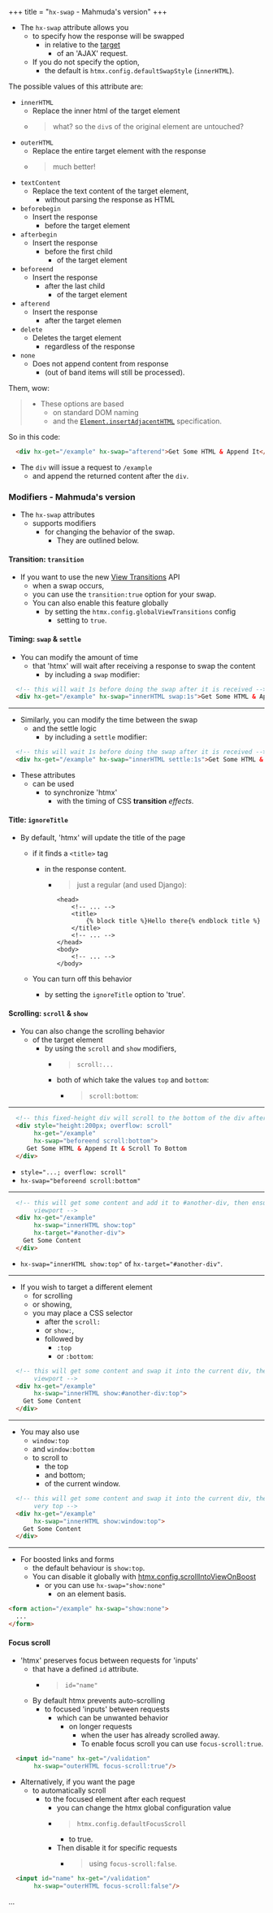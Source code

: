 +++
title = "`hx-swap` - Mahmuda's version"
+++

- The `hx-swap` attribute allows you
  - to specify how the response will be swapped
    - in relative to the [target](@/attributes/hx-target.md)
      - of an 'AJAX' request.
  - If you do not specify the option,
    - the default is `htmx.config.defaultSwapStyle` (`innerHTML`).

The possible values of this attribute are:

* `innerHTML`
  - Replace the inner html of the target element
  - > what? so the `div`s of the original element are untouched?
* `outerHTML`
  - Replace the entire target element with the response
  - > much better!
* `textContent`
  - Replace the text content of the target element,
    - without parsing the response as HTML
* `beforebegin`
  - Insert the response
    - before the target element
* `afterbegin`
  - Insert the response
    - before the first child
      - of the target element
* `beforeend`
  - Insert the response
    - after the last child
      - of the target element
* `afterend`
  - Insert the response
    - after the target elemen
* `delete`
  - Deletes the target element
    - regardless of the response
* `none`
  - Does not append content from response
    - (out of band items will still be processed).

Them, wow:
> - These options are based
>   - on standard DOM naming
>   - and the [`Element.insertAdjacentHTML`](https://developer.mozilla.org/en-US/docs/Web/API/Element/insertAdjacentHTML) specification.

So in this code:

```html
  <div hx-get="/example" hx-swap="afterend">Get Some HTML & Append It</div>
```

- The `div` will issue a request to `/example`
  - and append the returned content after the `div`.

### Modifiers - Mahmuda's version

- The `hx-swap` attributes
  - supports modifiers
    - for changing the behavior of the swap.
      - They are outlined below.

#### Transition: `transition`

- If you want to use the new [View Transitions](https://developer.mozilla.org/en-US/docs/Web/API/View_Transitions_API) API
  - when a swap occurs,
  - you can use the `transition:true` option for your swap.
  - You can also enable this feature globally
    - by setting the `htmx.config.globalViewTransitions` config
      - setting to `true`.

#### Timing: `swap` & `settle`

- You can modify the amount of time
  - that 'htmx' will wait after receiving a response to swap the content
    - by including a `swap` modifier:

```html
  <!-- this will wait 1s before doing the swap after it is received -->
  <div hx-get="/example" hx-swap="innerHTML swap:1s">Get Some HTML & Append It</div>
```

---

- Similarly, you can modify the time between the swap
  - and the settle logic
    - by including a `settle` modifier:

```html
  <!-- this will wait 1s before doing the swap after it is received -->
  <div hx-get="/example" hx-swap="innerHTML settle:1s">Get Some HTML & Append It</div>
```

- These attributes
  - can be used
    - to synchronize 'htmx'
      - with the timing of CSS **transition** *effects*.

#### Title: `ignoreTitle`

- By default, 'htmx' will update the title of the page
  - if it finds a `<title>` tag
    - in the response content.
      - > just a regular (and used Django):

        ```htmx+django
        <head>
            <!-- ... -->
            <title>
                {% block title %}Hello there{% endblock title %}
            </title>
            <!-- ... -->
        </head>
        <body>
            <!-- ... -->
        </body>
        ```

  - You can turn off this behavior
    - by setting the `ignoreTitle` option to 'true'.

#### Scrolling: `scroll` & `show`

- You can also change the scrolling behavior
  - of the target element
    - by using the `scroll` and `show` modifiers,
      - > `scroll:...`
      - both of which take the values `top` and `bottom`:
        - > `scroll:bottom`:

---

```html
  <!-- this fixed-height div will scroll to the bottom of the div after content is appended -->
  <div style="height:200px; overflow: scroll"
       hx-get="/example"
       hx-swap="beforeend scroll:bottom">
     Get Some HTML & Append It & Scroll To Bottom
  </div>
```

- `style="...; overflow: scroll"`
- `hx-swap="beforeend scroll:bottom"`

---

```html
  <!-- this will get some content and add it to #another-div, then ensure that the top of #another-div is visible in the
       viewport -->
  <div hx-get="/example"
       hx-swap="innerHTML show:top"
       hx-target="#another-div">
    Get Some Content
  </div>
```

- `hx-swap="innerHTML show:top"` of `hx-target="#another-div"`.

---

- If you wish to target a different element
  - for scrolling
  - or showing,
  - you may place a CSS selector
    - after the `scroll:`
    - or `show:`,
    - followed by
      - `:top`
      - or `:bottom`:

```html
  <!-- this will get some content and swap it into the current div, then ensure that the top of #another-div is visible in the
       viewport -->
  <div hx-get="/example"
       hx-swap="innerHTML show:#another-div:top">
    Get Some Content
  </div>
```

---

- You may also use
  - `window:top`
  - and `window:bottom`
  - to scroll to
    - the top
    - and bottom;
    - of the current window.

```html
  <!-- this will get some content and swap it into the current div, then ensure that the viewport is scrolled to the
       very top -->
  <div hx-get="/example"
       hx-swap="innerHTML show:window:top">
    Get Some Content
  </div>
```

---

- For boosted links and forms
  - the default behaviour is `show:top`.
  - You can disable it globally with [htmx.config.scrollIntoViewOnBoost](@/api.md#config)
    - or you can use `hx-swap="show:none"`
      - on an element basis.

```html
<form action="/example" hx-swap="show:none">
  ...
</form>
```

#### Focus scroll

- 'htmx' preserves focus between requests for 'inputs'
  - that have a defined `id` attribute.
    - > `id="name"`
  - By default htmx prevents auto-scrolling
    - to focused 'inputs' between requests
      - which can be unwanted behavior
        - on longer requests
          - when the user has already scrolled away.
          - To enable focus scroll you can use `focus-scroll:true`.

```html
  <input id="name" hx-get="/validation"
       hx-swap="outerHTML focus-scroll:true"/>
```

- Alternatively, if you want the page
  - to automatically scroll
    - to the focused element after each request
      - you can change the htmx global configuration value
      - > `htmx.config.defaultFocusScroll`
        - to true.
      - Then disable it for specific requests
        - > using `focus-scroll:false`.

```html
  <input id="name" hx-get="/validation"
       hx-swap="outerHTML focus-scroll:false"/>
```

...
